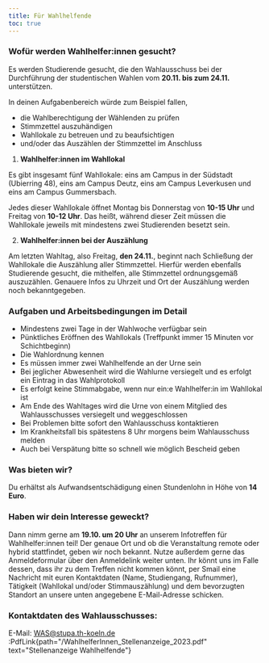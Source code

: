 ```yaml
---
title: Für Wahlhelfende
toc: true
---
```


### Wofür werden Wahlhelfer:innen gesucht?

Es werden Studierende gesucht, die den Wahlausschuss bei der Durchführung der studentischen Wahlen vom **20.11. bis zum 24.11.** unterstützen.

In deinen Aufgabenbereich würde zum Beispiel fallen,

- die Wahlberechtigung der Wählenden zu prüfen
- Stimmzettel auszuhändigen
- Wahllokale zu betreuen und zu beaufsichtigen
- und/oder das Auszählen der Stimmzettel im Anschluss

1. **Wahlhelfer:innen im Wahllokal**

Es gibt insgesamt fünf Wahllokale: eins am Campus in der Südstadt (Ubierring 48), eins am Campus Deutz, eins am Campus Leverkusen und eins am Campus Gummersbach.

Jedes dieser Wahllokale öffnet Montag bis Donnerstag von **10-15 Uhr** und Freitag von **10-12 Uhr**. Das heißt, während dieser Zeit müssen die Wahllokale jeweils mit mindestens zwei Studierenden besetzt sein.

2. **Wahlhelfer:innen bei der Auszählung**

Am letzten Wahltag, also Freitag, **den 24.11.**, beginnt nach Schließung der Wahllokale die Auszählung aller Stimmzettel. Hierfür werden ebenfalls Studierende gesucht, die mithelfen, alle Stimmzettel ordnungsgemäß auszuzählen. Genauere Infos zu Uhrzeit und Ort der Auszählung werden noch bekanntgegeben.

### Aufgaben und Arbeitsbedingungen im Detail

- Mindestens zwei Tage in der Wahlwoche verfügbar sein
- Pünktliches Eröffnen des Wahllokals (Treffpunkt immer 15 Minuten vor Schichtbeginn)
- Die Wahlordnung kennen
- Es müssen immer zwei Wahlhelfende an der Urne sein
- Bei jeglicher Abwesenheit wird die Wahlurne versiegelt und es erfolgt ein Eintrag in das Wahlprotokoll
- Es erfolgt keine Stimmabgabe, wenn nur ein:e Wahlhelfer:in im Wahllokal ist
- Am Ende des Wahltages wird die Urne von einem Mitglied des Wahlausschusses versiegelt und weggeschlossen
- Bei Problemen bitte sofort den Wahlausschuss kontaktieren
- Im Krankheitsfall bis spätestens 8 Uhr morgens beim Wahlausschuss melden
- Auch bei Verspätung bitte so schnell wie möglich Bescheid geben

### Was bieten wir?

Du erhältst als Aufwandsentschädigung einen Stundenlohn in Höhe von **14 Euro**.

### Haben wir dein Interesse geweckt?

Dann nimm gerne am **19.10. um 20 Uhr** an unserem Infotreffen für Wahlhelfer:innen teil!
Der genaue Ort und ob die Veranstaltung remote oder hybrid stattfindet, geben wir noch bekannt.
Nutze außerdem gerne das Anmeldeformular über den Anmeldelink weiter unten. Ihr könnt uns im Falle dessen, dass ihr zu dem Treffen nicht kommen könnt, per Smail eine Nachricht mit euren Kontaktdaten (Name, Studiengang, Rufnummer), Tätigkeit (Wahllokal und/oder Stimmauszählung) und dem bevorzugten Standort an unsere unten angegebene E-Mail-Adresse schicken.

### Kontaktdaten des Wahlausschusses:

E-Mail: WAS@stupa.th-koeln.de  
:PdfLink{path="/WahlhelferInnen_Stellenanzeige_2023.pdf" text="Stellenanzeige Wahlhelfende"}
